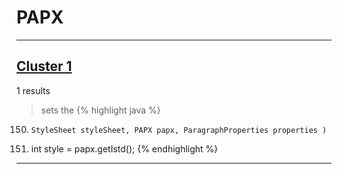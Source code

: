 # PAPX

***

## [Cluster 1](./1)
1 results
> sets the 
{% highlight java %}
150.     StyleSheet styleSheet, PAPX papx, ParagraphProperties properties )
155. int style = papx.getIstd();
{% endhighlight %}

***

